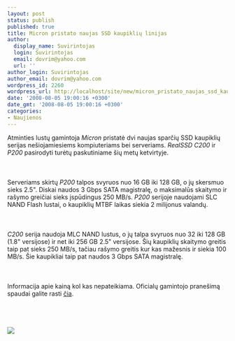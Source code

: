 ```yaml
---
layout: post
status: publish
published: true
title: Micron pristato naujas SSD kaupiklių linijas
author:
  display_name: Suvirintojas
  login: Suvirintojas
  email: dovrim@yahoo.com
  url: ''
author_login: Suvirintojas
author_email: dovrim@yahoo.com
wordpress_id: 2260
wordpress_url: http://localhost/site/new/micron_pristato_naujas_ssd_kaupikliu_linijas/
date: '2008-08-05 19:00:16 +0300'
date_gmt: '2008-08-05 19:00:16 +0300'
categories:
- Naujienos
---
```

<p>Atminties lustų gamintoja <i>Micron</i> pristatė dvi naujas sparčių SSD kaupiklių serijas nešiojamiesiems kompiuteriams bei serveriams. <i>RealSSD C200</i> ir <i>P200</i> pasirodyti turėtų paskutiniame šių metų ketvirtyje.<br />
<br><br />
<br>Serveriams skirtų <i>P200</i> talpos svyruos nuo 16 GB iki 128 GB, o jų skersmuo sieks 2.5&quot;. Diskai naudos 3 Gbps SATA magistralę, o maksimalūs skaitymo ir rašymo greičiai sieks įspūdingus 250 MB/s. <i>P200</i> serijoje naudojami SLC NAND Flash lustai, o kaupiklių MTBF laikas siekia 2 milijonus valandų.<br />
<br><br />
<br><i>C200</i> serija naudoja MLC NAND lustus, o jų talpa svyruos nuo 32 iki 128 GB (1.8&quot; versijose) ir net iki 256 GB 2.5&quot; versijose. Šių kaupiklių skaitymo greitis taip pat sieks 250 MB/s, tačiau rašymo greitis kur kas mažesnis ir siekia 100 MB/s. Šie kaupikliai taip pat naudos 3 Gbps SATA magistralę.<br />
<br><br />
<br>Informacija apie kainą kol kas nepateikiama. Oficialų gamintojo pranešimą spaudai galite rasti <a class="ns" href="http://www.micron.com/about/news/pressrelease.aspx?id=FF0CDA0DEFA2B68E">čia</a>.<br />
<br><br />
<br><br><img src="http://img225.imageshack.us/img225/1741/c200p200highresnq8.jpg"><br><br />
<br><br />
<br></p>
